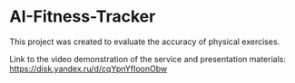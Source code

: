 # AI-Fitness-Tracker
This project was created to evaluate the accuracy of physical exercises.

Link to the video demonstration of the service and presentation materials: https://disk.yandex.ru/d/cqYpnYfIoonObw 
